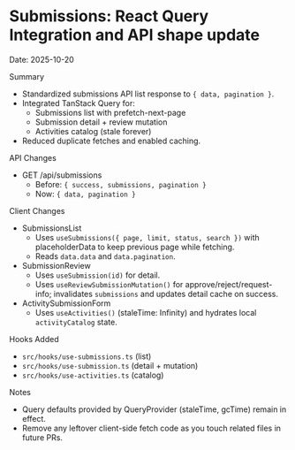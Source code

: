 # Submissions: React Query Integration and API shape update

Date: 2025-10-20

Summary
- Standardized submissions API list response to `{ data, pagination }`.
- Integrated TanStack Query for:
  - Submissions list with prefetch-next-page
  - Submission detail + review mutation
  - Activities catalog (stale forever)
- Reduced duplicate fetches and enabled caching.

API Changes
- GET /api/submissions
  - Before: `{ success, submissions, pagination }`
  - Now: `{ data, pagination }`

Client Changes
- SubmissionsList
  - Uses `useSubmissions({ page, limit, status, search })` with placeholderData to keep previous page while fetching.
  - Reads `data.data` and `data.pagination`.
- SubmissionReview
  - Uses `useSubmission(id)` for detail.
  - Uses `useReviewSubmissionMutation()` for approve/reject/request-info; invalidates `submissions` and updates detail cache on success.
- ActivitySubmissionForm
  - Uses `useActivities()` (staleTime: Infinity) and hydrates local `activityCatalog` state.

Hooks Added
- `src/hooks/use-submissions.ts` (list)
- `src/hooks/use-submission.ts` (detail + mutation)
- `src/hooks/use-activities.ts` (catalog)

Notes
- Query defaults provided by QueryProvider (staleTime, gcTime) remain in effect.
- Remove any leftover client-side fetch code as you touch related files in future PRs.

